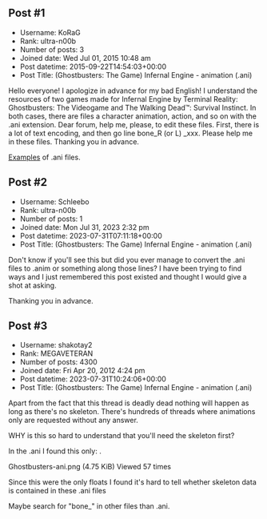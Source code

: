 ## Post #1
- Username: KoRaG
- Rank: ultra-n00b
- Number of posts: 3
- Joined date: Wed Jul 01, 2015 10:48 am
- Post datetime: 2015-09-22T14:54:03+00:00
- Post Title: (Ghostbusters: The Game) Infernal Engine - animation (.ani)

Hello everyone! I apologize in advance for my bad English! I understand the resources of two games made for Infernal Engine by Terminal Reality: Ghostbusters: The Videogame and The Walking Dead™: Survival Instinct. In both cases, there are files a character animation, action, and so on with the .ani extension. Dear forum, help me, please, to edit these files. First, there is a lot of text encoding, and then go line bone_R (or L) _xxx. Please help me in these files. Thanking you in advance.

[Examples](https://yadi.sk/d/Q1ulPC90iGdtQ) of .ani files.
## Post #2
- Username: Schleebo
- Rank: ultra-n00b
- Number of posts: 1
- Joined date: Mon Jul 31, 2023 2:32 pm
- Post datetime: 2023-07-31T07:11:18+00:00
- Post Title: (Ghostbusters: The Game) Infernal Engine - animation (.ani)

Don't know if you'll see this but did you ever manage to convert the .ani files to .anim or something along those lines? I have been trying to find ways and I just remembered this post existed and thought I would give a shot at asking.

Thanking you in advance.
## Post #3
- Username: shakotay2
- Rank: MEGAVETERAN
- Number of posts: 4300
- Joined date: Fri Apr 20, 2012 4:24 pm
- Post datetime: 2023-07-31T10:24:06+00:00
- Post Title: (Ghostbusters: The Game) Infernal Engine - animation (.ani)

Apart from the fact that this thread is deadly dead   nothing will happen as long as there's no skeleton.
There's hundreds of threads where animations only are requested without any answer.

WHY is this so hard to understand that you'll need the skeleton first?  

In the .ani I found this only:
.



Ghostbusters-ani.png (4.75 KiB) Viewed 57 times


Since this were the only floats I found it's hard to tell whether skeleton data is contained in these .ani files

Maybe search for "bone_" in other files than .ani.

